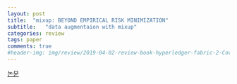 ```yaml
---
layout: post
title:  "mixup: BEYOND EMPIRICAL RISK MINIMIZATION"
subtitle:   "data augmentaion with mixup"
categories: review
tags: paper
comments: true
#header-img: img/review/2019-04-02-review-book-hyperledger-fabric-2-Cover.png
---
```


[논문](https://arxiv.org/pdf/1710.09412.pdf "https://arxiv.org/pdf/1710.09412.pdf")